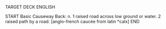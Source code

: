 TARGET DECK
ENGLISH

START
Basic
Causeway
Back: n. 1 raised road across low ground or water. 2 raised path by a road. [anglo-french caucée from latin *calx]
END
